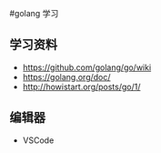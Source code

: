 #golang 学习

## 学习资料

* https://github.com/golang/go/wiki
* https://golang.org/doc/
* http://howistart.org/posts/go/1/

## 编辑器

* VSCode

